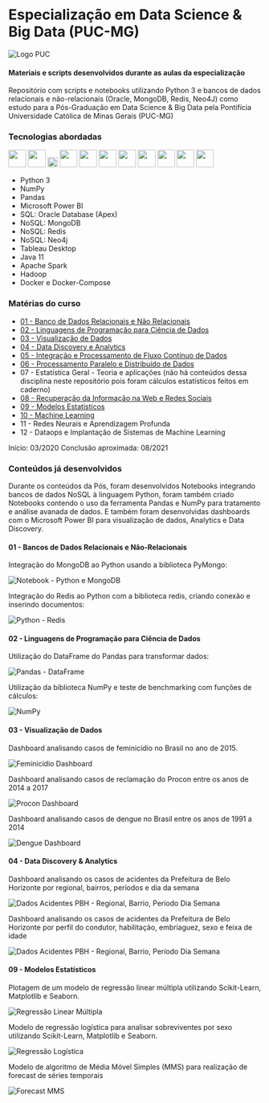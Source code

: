 # Especialização em Data Science & Big Data (PUC-MG)
![Logo PUC](https://uploaddeimagens.com.br/images/002/886/539/original/puc_minas_logo.png?1600486444)
#### Materiais e scripts desenvolvidos durante as aulas da especialização

Repositório com scripts e notebooks utilizando Python 3 e bancos de dados relacionais e não-relacionais (Oracle, MongoDB, Redis, Neo4J) como estudo para a Pós-Graduação em Data Science &amp; Big Data pela Pontifícia Universidade Católica de Minas Gerais (PUC-MG)

### Tecnologias abordadas

<span><img height="35px" src="https://cdn.svgporn.com/logos/python.svg"></span>
<span><img height="35px" src="https://cdn.svgporn.com/logos/postgresql.svg"></span>
<span><img height="20px" src="https://cdn.svgporn.com/logos/oracle.svg"></span>
<span><img height="35px" src="https://cdn.svgporn.com/logos/neo4j.svg"></span>
<span><img height="35px" src="https://cdn.svgporn.com/logos/mongodb.svg"></span>
<span><img height="35px" src="https://cdn.svgporn.com/logos/redis.svg"></span>
<span><img height="35px" src="https://cdn.svgporn.com/logos/docker.svg"></span>
<span><img height="35px" src="https://cdn.svgporn.com/logos/java.svg"></span>
<span><img height="35px" src="https://cdn.svgporn.com/logos/git.svg"></span>
<span><img height="35px" src="https://cdn.svgporn.com/logos/apache.svg"></span>
<span><img height="35px" src="https://cdn.svgporn.com/logos/hadoop.svg"></span>

* Python 3
* NumPy
* Pandas
* Microsoft Power BI
* SQL: Oracle Database (Apex)
* NoSQL: MongoDB
* NoSQL: Redis
* NoSQL: Neo4j
* Tableau Desktop
* Java 11
* Apache Spark
* Hadoop
* Docker e Docker-Compose

### Matérias do curso

* [01 - Banco de Dados Relacionais e Não Relacionais](https://github.com/vhnegrisoli/materiais-pos-graduacao/tree/master/01%20-%20Bancos%20de%20Dados%20Relacionais%20e%20N%C3%A3o-Relacionais)
* [02 - Linguagens de Programação para Ciência de Dados](https://github.com/vhnegrisoli/materiais-pos-graduacao/tree/master/02%20-%20Linguagens%20de%20Programa%C3%A7%C3%A3o%20Para%20Ci%C3%AAncia%20de%20Dados)
* [03 - Visualização de Dados](https://github.com/vhnegrisoli/materiais-pos-graduacao/tree/master/03%20-%20Visualiza%C3%A7%C3%A3o%20de%20Dados)
* [04 - Data Discovery e Analytics](https://github.com/vhnegrisoli/materiais-pos-graduacao/tree/master/04%20-%20Data%20Discovery%20%26%20Analytics)
* [05 - Integração e Processamento de Fluxo Contínuo de Dados](https://github.com/vhnegrisoli/materiais-pos-graduacao/tree/master/05%20-%20Integra%C3%A7%C3%A3o%20e%20Fluxo%20Cont%C3%ADnuo%20de%20Dados)
* [06 - Processamento Paralelo e Distribuído de Dados](https://github.com/vhnegrisoli/materiais-pos-graduacao/tree/master/06%20-%20Processamento%20Paralelo%20e%20Distribu%C3%ADdo%20de%20Dados)
* 07 - Estatística Geral - Teoria e aplicações (não há conteúdos dessa disciplina neste repositório pois foram cálculos estatísticos feitos em caderno)
* [08 - Recuperação da Informação na Web e Redes Sociais](https://github.com/vhnegrisoli/materiais-pos-graduacao/tree/master/08%20-%20Recupera%C3%A7%C3%A3o%20da%20Informa%C3%A7%C3%A3o%20na%20Web%20e%20em%20Redes%20Sociais) 
* [09 - Modelos Estatísticos](https://github.com/vhnegrisoli/materiais-pos-graduacao/tree/master/09%20-%20Modelos%20Estat%C3%ADsticos)
* [10 - Machine Learning](https://github.com/vhnegrisoli/materiais-pos-graduacao/tree/master/10%20-%20Machine%20Learning)
* 11 - Redes Neurais e Aprendizagem Profunda
* 12 - Dataops e Implantação de Sistemas de Machine Learning

Início: 03/2020
Conclusão aproximada: 08/2021

### Conteúdos já desenvolvidos

Durante os conteúdos da Pós, foram desenvolvidos Notebooks integrando bancos de dados NoSQL à linguagem Python, foram também criado Notebooks contendo o uso da ferramenta Pandas e NumPy para tratamento e análise avanada de dados. E também foram desenvolvidas dashboards com o Microsoft Power BI para visualização de dados, Analytics e Data Discovery.

#### 01 - Bancos de Dados Relacionais e Não-Relacionais

Integração do MongoDB ao Python usando a biblioteca PyMongo:

![Notebook - Python e MongoDB](https://uploaddeimagens.com.br/images/002/735/445/original/pymong.png?1593369159)

Integração do Redis ao Python com a biblioteca redis, criando conexão e inserindo documentos:

![Python - Redis](https://uploaddeimagens.com.br/images/002/735/458/original/redis.png?1593369479)

#### 02 - Linguagens de Programação para Ciência de Dados

Utilização do DataFrame do Pandas para transformar dados:

![Pandas - DataFrame](https://uploaddeimagens.com.br/images/002/735/450/original/dataframes.png?1593369299)

Utilização da biblioteca NumPy e teste de benchmarking com funções de cálculos:

![NumPy](https://uploaddeimagens.com.br/images/002/735/453/original/numpy.png?1593369412)

#### 03 - Visualização de Dados

Dashboard analisando casos de feminicídio no Brasil no ano de 2015.

![Feminicídio Dashboard](https://github.com/vhnegrisoli/materiais-pos-graduacao/blob/master/03%20-%20Visualiza%C3%A7%C3%A3o%20de%20Dados/Dashboards/Casos%20de%20Feminic%C3%ADdio%2001.png)

Dashboard analisando casos de reclamação do Procon entre os anos de 2014 a 2017

![Procon Dashboard](https://github.com/vhnegrisoli/materiais-pos-graduacao/blob/master/03%20-%20Visualiza%C3%A7%C3%A3o%20de%20Dados/Dashboards/Reclama%C3%A7%C3%B5es%20do%20Procon%2001.png)

Dashboard analisando casos de dengue no Brasil entre os anos de 1991 a 2014

![Dengue Dashboard](https://github.com/vhnegrisoli/materiais-pos-graduacao/blob/master/03%20-%20Visualiza%C3%A7%C3%A3o%20de%20Dados/Dashboards/Casos%20de%20Dengue%2001.png)

#### 04 - Data Discovery & Analytics

Dashboard analisando os casos de acidentes da Prefeitura de Belo Horizonte por regional, bairros, períodos e dia da semana

![Dados Acidentes PBH - Regional, Barrio, Período Dia Semana](https://github.com/vhnegrisoli/materiais-pos-graduacao/blob/master/04%20-%20Data%20Discovery%20%26%20Analytics/Dashboards%20Power%20BI/Dashboard%2001%20-%20An%C3%A1lise%20Regional%2C%20Bairro%20e%20Per%C3%ADodos.png)

Dashboard analisando os casos de acidentes da Prefeitura de Belo Horizonte por perfil do condutor, habilitação, embriaguez, sexo e feixa de idade

![Dados Acidentes PBH - Regional, Barrio, Período Dia Semana](https://github.com/vhnegrisoli/materiais-pos-graduacao/blob/master/04%20-%20Data%20Discovery%20%26%20Analytics/Dashboards%20Power%20BI/Dashboard%2004%20-%20An%C3%A1lise%20por%20Perfil%20do%20Envolvido.png)

#### 09 - Modelos Estatísticos

Plotagem de um modelo de regressão linear múltipla utilizando Scikit-Learn, Matplotlib e Seaborn.

![Regressão Linear Múltipla](https://github.com/vhnegrisoli/materiais-pos-graduacao/blob/master/09%20-%20Modelos%20Estat%C3%ADsticos/imgs/01%20-%20Regress%C3%A3o%20Linear.png)

Modelo de regressão logística para analisar sobreviventes por sexo utilizando Scikit-Learn, Matplotlib e Seaborn.

![Regressão Logística](https://github.com/vhnegrisoli/materiais-pos-graduacao/blob/master/09%20-%20Modelos%20Estat%C3%ADsticos/imgs/02%20-%20Regress%C3%A3o%20Log%C3%ADstica.png)

Modelo de algoritmo de Média Móvel Simples (MMS) para realização de forecast de séries temporais

![Forecast MMS](https://github.com/vhnegrisoli/materiais-pos-graduacao/blob/master/09%20-%20Modelos%20Estat%C3%ADsticos/imgs/03%20-%20S%C3%A9ries%20Temporais%20Forecast%20M%C3%A9dia%20Movel%20Simples.png)
